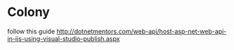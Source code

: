 # Colony

follow this guide
http://dotnetmentors.com/web-api/host-asp-net-web-api-in-iis-using-visual-studio-publish.aspx
